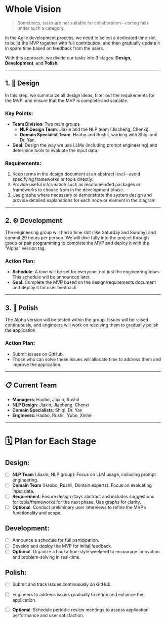 # Whole Vision

> Sometimes, tasks are not suitable for collaboration—coding falls under such a category.

In the Agile development process, we need to select a dedicated time slot to build the MVP together with full contribution, and then gradually update it in spare time based on feedback from the users.

With this approach, we divide our tasks into 3 stages: **Design**, **Development**, and **Polish**.

---

## 1. 🎨 Design

In this step, we summarize all design ideas, filter out the requirements for the MVP, and ensure that the MVP is complete and scalable.

### Key Points:
- **Team Division**: Two main groups
    - **NLP Design Team**: Jiaxin and the NLP team (Jiacheng, Chenxi).
    - **Domain Specialist Team**: Haobo and Rushil, working with Shiqi and Dr. Yan.
- **Goal**: Design the way we use LLMs (including prompt engineering) and determine tools to evaluate the input data.

### Requirements:
1. Keep terms in the design document at an abstract level—avoid specifying frameworks or tools directly.
2. Provide useful information such as recommended packages or frameworks to choose from in the development phase.
3. Use graphs where necessary to demonstrate the system design and provide detailed explanations for each node or element in the diagram.

---

## 2. ⚙️ Development

The engineering group will find a time slot (like Saturday and Sunday) and commit 20 hours per person. We will dive fully into the project through group or pair programming to complete the MVP and deploy it with the "Alpha" version tag.

### Action Plan:
- **Schedule**: A time will be set for everyone, not just the engineering team. This schedule will be announced later.
- **Goal**: Complete the MVP based on the design/requirements document and deploy it for user feedback.

---

## 3. 🌟 Polish

The Alpha version will be tested within the group. Issues will be raised continuously, and engineers will work on resolving them to gradually polish the application.

### Action Plan:
- Submit issues on GitHub.
- Those who can solve these issues will allocate time to address them and improve the application.

---

## 📋 Current Team

- **Managers**: Haobo, Jiaxin, Rushil
- **NLP Design**: Jiaxin, Jiacheng, Chenxi
- **Domain Specialists**: Shiqi, Dr. Yan
- **Engineers**: Haobo, Rushil, Yubo, Xinhe

---

# 🗓 Plan for Each Stage

## Design:
- [ ] **NLP Team** (Jiaxin, NLP group): Focus on LLM usage, including prompt engineering.
- [ ] **Domain Team** (Haobo, Rushil, Domain experts): Focus on evaluating input data.
- [ ] **Requirement**: Ensure design stays abstract and includes suggestions for tools/frameworks for the next phase. Use graphs for clarity.
- [ ] **Optional**: Conduct preliminary user interviews to refine the MVP’s functionality and scope.

## Development:
- [ ] Announce a schedule for full participation.
- [ ] Develop and deploy the MVP for initial feedback.
- [ ] **Optional**: Organize a hackathon-style weekend to encourage innovation and problem-solving in real-time.

## Polish:
- [ ] Submit and track issues continuously on GitHub.
- [ ] Engineers to address issues gradually to refine and enhance the application.
- [ ] **Optional**: Schedule periodic review meetings to assess application performance and user satisfaction.


